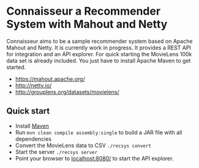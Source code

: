 Connaisseur a Recommender System with Mahout and Netty
======================================================

Connaisseur aims to be a sample recommender system based on Apache Mahout and Netty.
It is currently work in progress. It provides a REST API for integration and an API 
explorer. For quick starting the  MovieLens 100k data set is already included. You 
just have to install Apache Maven to get started.

- https://mahout.apache.org/
- http://netty.io/
- http://grouplens.org/datasets/movielens/

## Quick start

- Install [Maven](http://maven.apache.org/)
- Run `mvn clean compile assembly:single` to build a JAR file with all dependencies
- Convert the MovieLens data to CSV `./recsys convert`
- Start the server `./recsys server`
- Point your browser to [localhost:8080/](http://127.0.0.1:8080/) to start the API explorer.

